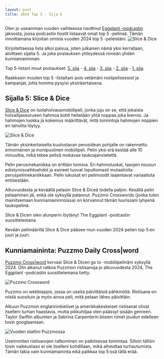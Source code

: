 ```yaml
---
layout: post
title: 2024 Top 5 - Sija 5 
---
```

Olen jo useamman vuoden vaihteessa nauttinut [Eggplant -podcastin](https://eggplant.show/) jaksosta, jossa podcastin hostit listaavat omat top 5 -pelinsä. Tämän innoittamana kirjoitan omista vuoden 2024 top 5 -peleistäni.
![Slice & Dice](https://anttiki.github.io/images/slice-n-dice.png "Slice & Dice")

Kirjoitettaessa lista alkoi paisua, joten julkaisen nämä yksi kerrallaan, aloittaen sijalta 5. Ja joka postauksen yhteydessä nimeän yhden kunniamaininnan. 

Top 5-listani muut postaukset: [5. sija](https://anttiki.github.io/Top-5-2024-Sija-5/) - [4. sija](https://anttiki.github.io/Top-5-2024-Sija-4/) - [3. sija](https://anttiki.github.io/Top-5-2024-Sija-3/) - [2. sija](https://anttiki.github.io/Top-5-2024-Sija-2/) - [1. sija](https://anttiki.github.io/Top-5-2024-Sija-1/).

Raakkasin muuten top 5 -listaltani pois vetämäni roolipelisessiot ja kampanjat, jotta homma pysyisi yksinkertaisena.

## Sijalla 5: Slice & Dice

[Slice & Dice](https://tann.itch.io/slice-dice) on luolaholvausmobiilipeli, jonka juju on se, että jokaista holvailijaseurueen hahmoa kohti heitetään yhtä noppaa joka kierros. Ja hahmojen luokka ja kokemus määrittävät, mitä toimintoja hahmojen noppien eri tahoilta löytyy. 

![Slice & Dice](https://anttiki.github.io/images/slice-n-dice.png "Slice & Dice")

Tämän yksinkertaiselta kuulostavan perusidean pohjalle on rakennettu erinomainen ja monipuolinen mobiilipeli. Pelin yksi erä kestää alle 10 minuuttia, mikä tekee pelisä mukavaa taukoajanvietettä. 

Pelin perusmekaniikka on erittäin toimiva. Eri hahmoluokat, tasojen nousun edistymisvaihtoehdot ja esineet tuovat loputtomasti mutaatioita peruspelimekaniikkaan. Pelin lukuisat eri pelimoodit laajentavat variaatiota entisestään.

Alkuvuodesta ja keväällä pelasin Slice & Diceä todella paljon. Kesällä pelin pelaaminen jäi, enkä ole syksyllä palannut. Puzzmo Crosswords (jonka tulen mainitsemaan kunniamaininnoissa) on korvannut tämän luurissani lyhyenä taukopelinä.

Slice & Dicen olen alunperin löytänyt The Eggplant -podcastin suosittelemana.

Kevään pelimäärillä Slice & Dice pääsee mun vuoden 2024 pelien top 5:en juuri ja juuri.

## Kunniamaininta: Puzzmo Daily Cross|word

[Puzzmo Cross\|word](https://www.puzzmo.com/game/crossword) korvasi Slice & Dicen go to -mobiilipelinäni syksyllä 2024. Olin alkanut ratkoa Puzzmon ristisanoja jo alkuvuodesta 2024, The Eggplant -podcastin suosittelemana tietty.

![Puzzmo Crossword](https://anttiki.github.io/images/puzzmo1.jpg "Puzzmo Crossword")

Puzzmo on webbiappis, jossa on useita päivittäisiä pähkinöitä. Ristisana on niistä suosituin ja myös ainoa peli, mitä pelaan lähes päivittäin.

Alkuun Puzzmon englanninkieliset ja amerikkakeskeiset ristisanat olivat itselleni turhan haastavia, mutta pikkuhiljaa olen päässyt sisään genreen. Taylor Swiftin albumien ja Sabrina Carpenterin biisien nimet joudun edelleen tosin googlaamaan.

![Vuoden stattini Puzzmossa](https://anttiki.github.io/images/puzzmo2.jpg "Vuoden stattini Puzzmossa")

Useimmiten ristisanojen ratkominen on palkitsevaa toimintaa. Silloin tällöin tosin vaikeustaso ei ole itselleni kohdillaan, mikä aiheuttaa turhautumista. Tämän takia vain kunniamaininta eikä paikkaa top 5:ssä tällä erää.
